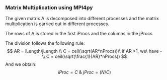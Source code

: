 ### Matrix Multiplication using MPI4py

The given matrix  A is decomposed into different processes and the matrix multiplication is carried out in different processes. 

The rows of A is stored in the first iProcs and the columns in the jProcs 

The division follows the following rule:
$$
AR = iLength/jLength \\
C = ceil(\sqrt(AR*nProcs))\\
if AR >1, we\ have - \\
C = ceil(\sqrt(\frac{1}{AR}*nProcs))
$$
And we obtain:
$$
iProc = C\  \& \ jProc = (N/C) 
$$
